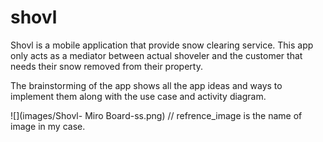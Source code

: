 # shovl
Shovl is a mobile application that provide snow clearing service. This app only acts as a mediator between actual shoveler and the customer that needs their snow removed from their property.

The brainstorming of the app shows all the app ideas and ways to implement them along with the use case and activity diagram.

![](images/Shovl- Miro Board-ss.png)  // refrence_image is the name of image in my case.

